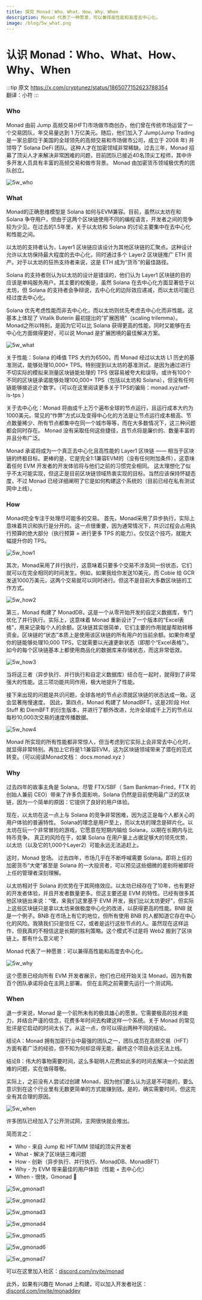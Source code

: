 ```yaml
---
title: 探究 Monad：Who、What、How、Why、When
description: Monad 代表了一种愿景，可以兼得高性能和高度去中心化。
image: /blog/5w_what.png
---
```


# 认识 Monad：Who、What、How、Why、When

:::tip 原文
https://x.com/cryptunez/status/1865077152623788354  
翻译：小符
:::

### Who 

Monad 由前 Jump 高频交易(HFT)市场做市商创办，他们曾在传统市场运营了一个交易团队，年交易量达到 1 万亿美元。随后，他们加入了 Jump(Jump Trading 是一家总部位于美国的全球领先的高频交易和市场做市公司，成立于 2008 年) 并领导了 Solana DeFi 团队。这种人才在加密领域非常稀缺。过去三年，Monad 招募了顶尖人才来解决非常困难的问题，目前团队已接近40名顶尖工程师，其中许多开发人员具有丰富的高频交易和做市背景。 Monad 由加密货币领域极优秀的团队创立。

![5w_who](/blog/5w_who.png)


### What

Monad的正确思维模型是 Solana 如何与EVM兼容。目前，虽然以太坊在和 Solana 争夺用户，但由于这两个区块链使用不同的编程语言，开发者之间的竞争较为少见。在过去的1.5年里，关于以太坊和 Solana 的讨论主要集中在去中心化和性能之间。

以太坊的支持者认为，Layer1 区块链应该设计为其他区块链的汇聚点。这种设计允许以太坊保持最大程度的去中心化，同时通过多个 Layer2 区块链推广 ETH 资产。对于以太坊的狂热支持者来说，这是 ETH 成为“货币”的最佳路径。

Solana 的支持者则认为以太坊的设计是错误的，他们认为 Layer1 区块链的目的应该是单纯服务用户。其主要的权衡是，虽然 Solana 在去中心化方面显著低于以太坊，但 Solana 的支持者会争辩说，去中心化的边际效应递减，而以太坊可能已经过度去中心化。

Solana 优先考虑性能而非去中心化，而以太坊则优先考虑去中心化而非性能。这基本上体现了 Vitalik Buterin 最初提出的“扩展困境”（scaling trilemma）。 Monad之所以特别，是因为它可以比 Solana 获得更高的性能，同时又能够在去中心化方面做得更好，可以说 Monad 是扩展困境的最佳解决方案。


![5w_what](/blog/5w_what.png)


关于性能：Solana 的峰值 TPS 大约为6500。而 Monad 经过以太坊 L1 历史的基准测试，能够处理10,000+ TPS。特别提到以太坊的基准测试，是因为通过进行不切实际的模拟来测量区块链能处理的 TPS 很容易被夸大和误导。或许有100个不同的区块链承诺能够处理100,000+ TPS（包括以太坊和 Solana），但没有任何链能够接近这个数字。（可以在这里阅读更多关于TPS的骗局：monad.xyz/wtf-is-tps ）

关于去中心化：Monad 将由成千上万个遍布全球的节点运行，且运行成本大约为1000美元。常见的“作弊”方式以及变得中心化的方法是让节点运行成本极高、节点数量稀少、所有节点都集中在同一个城市等等，而在大多数情况下，这三种问题都会同时存在。 Monad 没有采取任何这些捷径，且节点将是廉价的、数量丰富的并且分布广泛。

Monad 承诺将成为一个真正去中心化且高性能的 Layer1 区块链 —— 相当于区块链的终极目标。更棒的是，它是完全1:1兼容EVM的（没有任何附加条件），这意味着任何 EVM 开发者的开发体验将与他们之前的习惯完全相同。 这太理想化了似乎不太可能实现，但这正是目前区块链领域热衷实现的目标。当然应该保持怀疑态度，不过 Monad 已经详细阐明了它是如何构建这个系统的（目前已经在私有测试网中上线）。

### How

Monad完全专注于处理尽可能多的交易。 首先，Monad采用了异步执行，实际上意味着共识和执行是分开的。这一点很重要，因为通常情况下，共识过程会占用执行预算的绝大部分（执行预算 = 进行更多 TPS 的能力）。仅仅这个技巧，就能大幅提升你的 TPS。

![5w_how1](/blog/5w_how1.png)

其次，Monad采用了并行执行，这意味着只要多个交易不涉及同一份状态，它们就可以在完全相同的时间发生。例如，如果我给你发送10美元，而 Cobie 给 GCR 发送1000万美元，这两个交易就可以同时进行。但这不是目前大多数区块链的工作方式。


![5w_how2](/blog/5w_how2.png)

第三，Monad 构建了 MonadDB，这是一个从零开始开发的自定义数据库，专门优化了并行执行。实际上，这意味着 Monad 重新设计了一个版本的“Excel表格”，用来记录每个人的余额。区块链其实很简单，它们主要的作用就是帮助转移资金。区块链的“状态”本质上是使用该区块链的所有用户的当前余额。如果你希望你的链能够处理10,000 TPS，它就需要以光速更新状态（即那个“Excel表格”）。如今的每个区块链基本上都使用商品化的数据库来存储状态，而这非常低效。


![5w_how3](/blog/5w_how3.png)

当将这三者（异步执行、并行执行和自定义数据库）结合在一起时，就得到了非常强大的性能。这三项功能共同作用，极大地提升了性能。

接下来出现的问题是共识问题，全球各地的节点必须就区块链的状态达成一致。这会显著拖慢速度。 因此，第四点，Monad 构建了 MonadBFT。这是2阶段 Hot Stuff 和 DiemBFT 的衍生版本，并进行了额外改进，允许全球成千上万的节点以每秒10,000次交易的速度传播数据。

![5w_how4](/blog/5w_how4.png)

Monad 所实现的所有性能都非常惊人，但当考虑到它实际上会非常去中心化时，就显得非常特别。再加上它将是1:1兼容EVM，这为区块链领域带来了潜在的范式转变。（可以阅读Monad文档： docs.monad.xyz ）


### Why

过去四年的故事主角是 Solana。尽管 FTX/SBF（ Sam Bankman-Fried，FTX 的创始人兼前 CEO）带来了许多负面影响，Solana 仍然是目前使用最广泛的区块链，因为一个简单的原因：它提供了良好的用户体验。

现在，以太坊在这一点上与 Solana 的竞争非常困难，因为这正是每个人都关心的用户体验的普遍特性。 Solana的理念是用户至上，而以太坊的理念是碎片化。以太坊在玩一个非常冒险的游戏，它愿意在短期内输给 Solana，以期在长期内与比特币竞争。 真正的风险在于，如果 Solana 在用户量上占据足够大的领先优势，以太坊（以及它的1,000个Layer2）可能永远无法追赶上。

这时，Monad 登场。 过去四年，市场几乎在不断呼喊需要 Solana。即将上任的加密货币“大佬”甚至是 Solana 的一大投资者，可以预见这些细微的差别将被即将上任的管理者深刻理解。

以太坊相对于 Solana 的优势在于其网络效应。以太坊已经存在了10年，也有更好的开发者体验，并且开发者数量更多。但这主要还是 EVM 的特性。已经有很多其他区块链出来说：“嘿，来我们这里基于 EVM 开发，我们比以太坊更好”，但实际上这些区块链只是拿以太坊来做极度中心化的改进，以获得更高的性能。BNB 就是一个例子。BNB 在市场上有它的地位，但所有使用 BNB 的人都知道它存在中心化的风险。我猜我们只是信任 CZ，或者是运行这些节点的人。虽然现在这样运作，但我真的不相信这是长期的胜利策略。这个模式不过是将 Web2 搬到了区块链上。那有什么意义呢？

Monad 代表了一种愿景：可以兼得高性能和高度去中心化。

![5w_why](/blog/5w_why.png)


这个愿景已经向所有 EVM 开发者展示，他们也已经开始关注 Monad，因为有数百个团队承诺将会在主网上部署。 但在主网之前需要先运行一个测试网。

### When

退一步来说，Monad 是一个前所未有的极具雄心的愿景。它需要极高的技术能力，并结合严谨的信念，花费多年时间去构建这样一个系统。关于 Monad 的常见批评是它启动的时间太长了。从这一点，你可以得出两种不同的结论。

结论A：Monad 拥有加密行业中最强的团队之一，团队成员在高频交易（HFT）方面有着广泛的经验，但不知为何却显得无能，最终这个项目永远无法上线。

结论B：伟大的事物需要时间，这么多聪明人花费如此多的时间去解决一个如此困难的问题，实在值得尊敬。

实际上，之前没有人尝试过创建 Monad，因为他们要么认为这是不可能的，要么意识到在这个行业里有无数更简单的方式能赚到钱。是的，确实需要时间，但这完全有其合理的原因。

![5w_when](/blog/5w_when.png)

许多团队已经加入了公开测试网，主网很快就会推出。

简而言之：

- Who - 来自 Jump 和 HFT/MM 领域的顶尖开发者
- What - 解决了区块链三难问题
- How - 创新（异步执行、并行执行、MonadDB、MonadBFT）
- Why - 为 EVM 带来最佳的用户体验（性能 + 去中心化）
- When - 很快，Gmonad 💜

![5w_gmonad1](/blog/5w_gmonad1.png)

![5w_gmonad2](/blog/5w_gmonad2.png)

![5w_gmonad3](/blog/5w_gmonad3.png)

![5w_gmonad4](/blog/5w_gmonad4.png)

![5w_gmonad5](/blog/5w_gmonad5.png)

![5w_gmonad6](/blog/5w_gmonad6.png)

![5w_gmonad7](/blog/5w_gmonad7.png)

可以在这里加入社区：[discord.com/invite/monad](https://discord.com/invite/monad)

此外，如果有兴趣在 Monad 上构建，可以加入开发者社区：[discord.com/invite/monaddev](https://discord.com/invite/monaddev)
